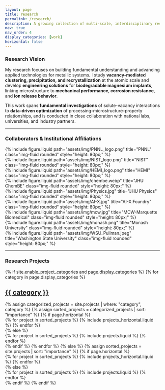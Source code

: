 ```yaml
---
layout: page
title: research
permalink: /research/
description: A growing collection of multi-scale, interdisciplinary research projects on microstructural and defect engineering, and advanced materials for biomedical purposes.
nav: true
nav_order: 4
display_categories: [work]
horizontal: false
---
```


### Research Vision

My research focuses on building fundamental understanding and advancing applied technologies for metallic systems. I study **vacancy-mediated clustering, precipitation, and recrystallization** at the atomic scale and develop **engineering solutions** for **biodegradable magnesium implants**, linking microstructure to **mechanical performance, corrosion resistance**, and **ion release behavior**.

This work spans **fundamental investigations** of solute-vacancy interactions to **data-driven optimization** of processing-microstructure-property relationships, and is conducted in close collaboration with national labs, universities, and industry partners.

---

### Collaborators & Institutional Affiliations

<div class="row justify-content-center">
  <div class="col-sm-3 mt-2">
    {% include figure.liquid path="assets/img/PNNL_logo.png" title="PNNL" class="img-fluid rounded" style="height: 80px;" %}
  </div>
  <div class="col-sm-3 mt-2">
    {% include figure.liquid path="assets/img/NIST_logo.png" title="NIST" class="img-fluid rounded" style="height: 80px;" %}
  </div>
  <div class="col-sm-3 mt-2">
    {% include figure.liquid path="assets/img/HEMI_logo.png" title="HEMI" class="img-fluid rounded" style="height: 80px;" %}
  </div>
  <div class="col-sm-3 mt-2">
    {% include figure.liquid path="assets/img/chembe.webp" title="JHU ChemBE" class="img-fluid rounded" style="height: 80px;" %}
  </div>
</div>
<div class="row justify-content-center">
  <div class="col-sm-3 mt-2">
    {% include figure.liquid path="assets/img/Physics.jpg" title="JHU Physics" class="img-fluid rounded" style="height: 80px;" %}
  </div>
  <div class="col-sm-3 mt-2">
    {% include figure.liquid path="assets/img/AI-X.jpg" title="AI-X Foundry" class="img-fluid rounded" style="height: 80px;" %}
  </div>
  <div class="col-sm-3 mt-2">
    {% include figure.liquid path="assets/img/mcw.jpg" title="MCW-Marquette Biomedical" class="img-fluid rounded" style="height: 80px;" %}
  </div>
  <div class="col-sm-3 mt-2">
    {% include figure.liquid path="assets/img/monash.png" title="Monash University" class="img-fluid rounded" style="height: 80px;" %}
  </div>
</div>
<div class="row justify-content-center">
  <div class="col-sm-3 mt-2">
    {% include figure.liquid path="assets/img/WSU_Pullman.jpeg" title="Washington State University" class="img-fluid rounded" style="height: 80px;" %}
  </div>
</div>

---

### Research Projects

<div class="projects">
  {% if site.enable_project_categories and page.display_categories %}
    {% for category in page.display_categories %}
      <a id="{{ category }}" href=".#{{ category }}">
        <h2 class="category">{{ category }}</h2>
      </a>
      {% assign categorized_projects = site.projects | where: "category", category %}
      {% assign sorted_projects = categorized_projects | sort: "importance" %}
      {% if page.horizontal %}
        <div class="container">
          <div class="row row-cols-1 row-cols-md-2">
          {% for project in sorted_projects %}
            {% include projects_horizontal.liquid %}
          {% endfor %}
          </div>
        </div>
      {% else %}
        <div class="row row-cols-1 row-cols-md-3">
        {% for project in sorted_projects %}
          {% include projects.liquid %}
        {% endfor %}
        </div>
      {% endif %}
    {% endfor %}
  {% else %}
    {% assign sorted_projects = site.projects | sort: "importance" %}
    {% if page.horizontal %}
      <div class="container">
        <div class="row row-cols-1 row-cols-md-2">
        {% for project in sorted_projects %}
          {% include projects_horizontal.liquid %}
        {% endfor %}
        </div>
      </div>
    {% else %}
      <div class="row row-cols-1 row-cols-md-3">
      {% for project in sorted_projects %}
        {% include projects.liquid %}
      {% endfor %}
      </div>
    {% endif %}
  {% endif %}
</div>
